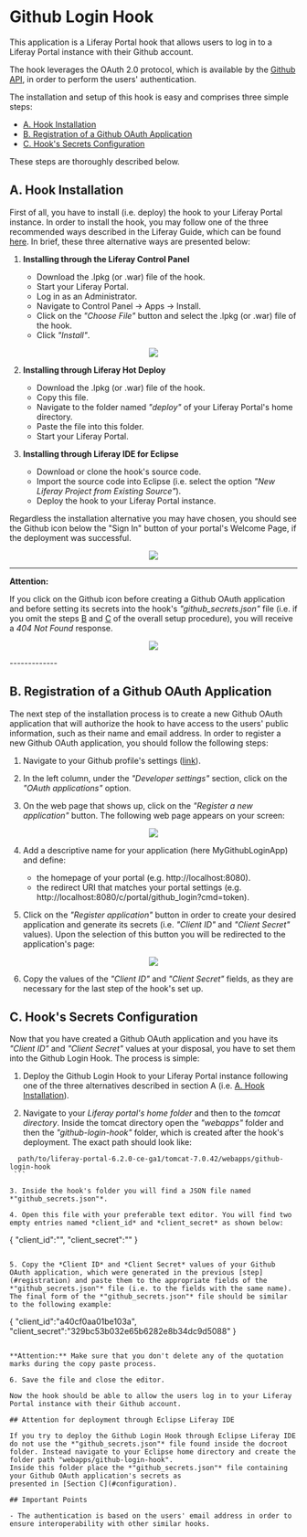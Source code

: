 Github Login Hook
=================

This application is a Liferay Portal hook that allows users to log in to a Liferay Portal instance with their Github account.

The hook leverages the OAuth 2.0 protocol, which is available by the [Github API](https://developer.github.com/v3/), in order to perform the users' authentication.

The installation and setup of this hook is easy and comprises three simple steps:

  - [A. Hook Installation](#installation)
  - [B. Registration of a Github OAuth Application](#registration)
  - [C. Hook's Secrets Configuration](#configuration)

These steps are thoroughly described below.

<h2 id="installation">A. Hook Installation</h2>

First of all, you have to install (i.e. deploy) the hook to your Liferay Portal instance. 
In order to install the hook, you may follow one of the three recommended ways described in the Liferay Guide, which can be found [here](https://dev.liferay.com/discover/portal/-/knowledge_base/6-2/downloading-and-installing-apps).
In brief, these three alternative ways are presented below:

 1. **Installing through the Liferay Control Panel**
 
    - Download the .lpkg (or .war) file of the hook.
	- Start your Liferay Portal.
	- Log in as an Administrator.
	- Navigate to Control Panel -> Apps -> Install.
	- Click on the *"Choose File"* button and select the .lpkg (or .war) file of the hook.
	- Click *"Install"*.
	
 <p align="center">
	<img align="center" src="/images/github-install-hook.jpg" />
 </p>

	
 2. **Installing through Liferay Hot Deploy**
 
    - Download the .lpkg (or .war) file of the hook.
	- Copy this file.
	- Navigate to the folder named *"deploy"* of your Liferay Portal's home directory.
	- Paste the file into this folder.
	- Start your Liferay Portal.
	
 3. **Installing through Liferay IDE for Eclipse**
 
    - Download or clone the hook's source code.
	- Import the source code into Eclipse (i.e. select the option *"New Liferay Project from Existing Source"*).
	- Deploy the hook to your Liferay Portal instance.
	
Regardless the installation alternative you may have chosen, you should see the Github icon below the "Sign In" button of 
your portal's Welcome Page, if the deployment was successful. 

 <p align="center" width="256" height="147">
	<img align="center" src="/images/github-sign-in-page.jpg" />
 </p>

-----------
**Attention:**

If you click on the Github icon before creating a Github OAuth application and before setting its secrets 
into the hook's *"github_secrets.json"* file (i.e. if you omit the steps [B](#registration) and [C](#configuration) of the overall setup procedure), you will receive a *404 Not Found* response.  	

 <p align="center" width="128" height="73">
	<img align="center" src="/images/github-error-404.jpg" />
 </p>
-------------

<h2 id="registration">B. Registration of a Github OAuth Application</h2>

The next step of the installation process is to create a new Github OAuth application that will authorize
the hook to have access to the users' public information, such as their name and email address. In order to 
register a new Github OAuth application, you should follow the following steps:

 1. Navigate to your Github profile's settings ([link](https://github.com/settings/profile)).
 
 2. In the left column, under the *"Developer settings"* section, click on the *"OAuth applications"* option.
 
 3. On the web page that shows up, click on the *"Register a new application"* button. The following web page appears on your screen:
 
  <p align="center">
	<img align="center" src="/images/github-register-app.jpg" />
  </p>

 4. Add a descriptive name for your application (here MyGithubLoginApp) and define:
     - the homepage of your portal (e.g. http://localhost:8080).
	 - the redirect URI that matches your portal settings (e.g. http://localhost:8080/c/portal/github_login?cmd=token).
	 
 5. Click on the *"Register application"* button in order to create your desired application and generate its secrets (i.e. *"Client ID"* and *"Client Secret"* values). Upon the selection of this button you will be redirected to the application's page:
 
 <p align="center">
	<img align="center" src="/images/github-app-info.jpg" />
 </p> 
 
 6. Copy the values of the *"Client ID"* and *"Client Secret"* fields, as they are necessary for the last step of the hook's set up.
 
 
<h2 id="configuration">C. Hook's Secrets Configuration</h2>

Now that you have created a Github OAuth application and you have its *"Client ID"* and *"Client Secret"* values at your disposal,
you have to set them into the Github Login Hook. The process is simple:

 1. Deploy the Github Login Hook to your Liferay Portal instance following one of the three alternatives described in section A (i.e. [A. Hook Installation](#installation)).
 
 2. Navigate to your *Liferay portal's home folder* and then to the *tomcat directory*. Inside the tomcat directory open the *"webapps"* folder and then the *"github-login-hook"* folder, which is created after the hook's deployment. The exact path should look like: 
   
   ```
     path/to/liferay-portal-6.2.0-ce-ga1/tomcat-7.0.42/webapps/github-login-hook
    ```
	
 3. Inside the hook's folder you will find a JSON file named *"github_secrets.json"*.
 
 4. Open this file with your preferable text editor. You will find two empty entries named *client_id* and *client_secret* as shown below:
 
   ```
   {
	"client_id":"",
	"client_secret":""
	}
   ```
 
 5. Copy the *Client ID* and *Client Secret* values of your Github OAuth application, which were generated in the previous [step](#registration) and paste them to the appropriate fields of the *"github_secrets.json"* file (i.e. to the fields with the same name). The final form of the *"github_secrets.json"* file should be similar to the following example:
 
   ```
   {
	"client_id":"a40cf0aa01be103a",
	"client_secret":"329bc53b032e65b6282e8b34dc9d5088"
    }
   ```
   
 **Attention:** Make sure that you don't delete any of the quotation marks during the copy paste process.
 
 6. Save the file and close the editor.
 
Now the hook should be able to allow the users log in to your Liferay Portal instance with their Github account.
 
## Attention for deployment through Eclipse Liferay IDE

If you try to deploy the Github Login Hook through Eclipse Liferay IDE do not use the *"github_secrets.json"* file found inside the docroot folder. Instead navigate to your Eclipse home directory and create the folder path "webapps/github-login-hook". 
Inside this folder place the *"github_secrets.json"* file containing your Github OAuth application's secrets as 
presented in [Section C](#configuration).

## Important Points

 - The authentication is based on the users' email address in order to ensure interoperability with other similar hooks. 

 
